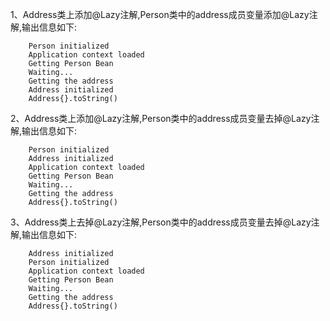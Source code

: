 1、Address类上添加@Lazy注解,Person类中的address成员变量添加@Lazy注解,输出信息如下:

```
    Person initialized
    Application context loaded
    Getting Person Bean
    Waiting...
    Getting the address
    Address initialized
    Address{}.toString()
```


2、Address类上添加@Lazy注解,Person类中的address成员变量去掉@Lazy注解,输出信息如下:

```
    Person initialized
    Address initialized
    Application context loaded
    Getting Person Bean
    Waiting...
    Getting the address
    Address{}.toString()
```


3、Address类上去掉@Lazy注解,Person类中的address成员变量去掉@Lazy注解,输出信息如下:

```
    Address initialized
    Person initialized
    Application context loaded
    Getting Person Bean
    Waiting...
    Getting the address
    Address{}.toString()
```

